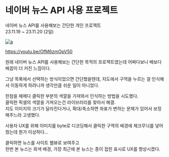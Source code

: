 # 네이버 뉴스 API 사용 프로젝트

네이버 뉴스 API를 사용해보는 간단한 개인 프로젝트<br>
23.11.19 ~ 23.11.20 (2일)

[![a](http://img.youtube.com/vi/OfM6zmOpV50/0.jpg)](https://www.youtube.com/watch?v=OfM6zmOpV50?t=0s)

https://youtu.be/OfM6zmOpV50


원래 네이버 뉴스 API를 사용해보는 간단한 목적의 프로젝트였는데 어쩌다보니 배보다 배꼽이 더 커진 느낌이다.

그냥 목록에서 선택하는 방식이었으면 간단했을텐데,
지도에서 구역을 누르는 걸 인식해서 이동하게 하려니까 생각만큼 쉬운 일이 아니었다.

한참을 헤메다 클릭한 부분의 색깔을 가져와서 인식하는 방법을 시도했다.<br>
클릭한 픽셀의 색깔을 가져오는건 라이브러리를 찾아서 해결.<br>
지도 이미지의 크기가 달라진다거나, 확대/축소하면 좌표가 변하는 문제가 있어서 보정해주느라 고생했다.

사용자 UX를 위해 이미지를 byte로 디코딩해서 클릭한 구역의 배경에 체크무늬를 넣어줬는데 뭔가 이상하다...

클릭하면 뉴스를 사이트 웹뷰로 보여주고 <br>
한번 본 뉴스는 회색 배경, 가장 최근에 본 뉴스는 종이 접힌 표시로 UX를 향상시켰다.
